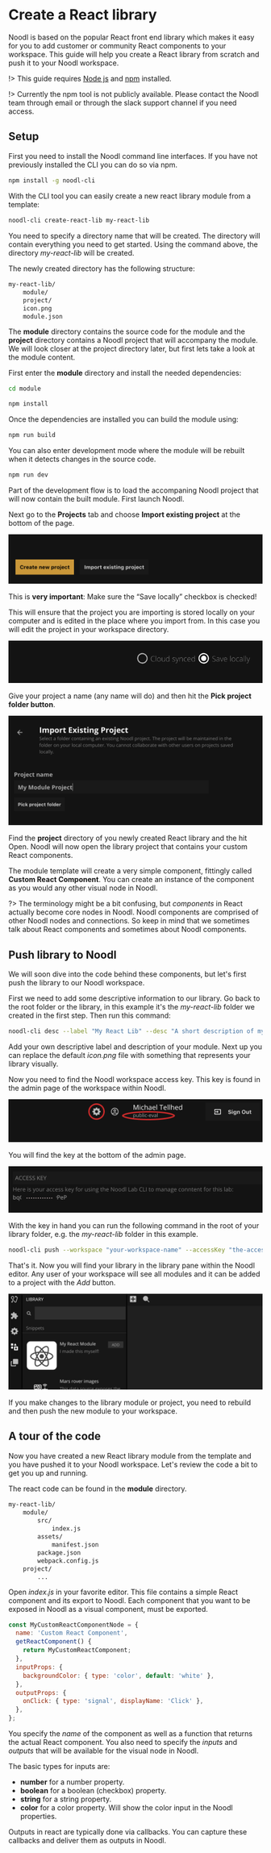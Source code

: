 # Create a React library

Noodl is based on the popular React front end library which makes it easy for you to add customer or community React components to your workspace. This guide will help you create a React library from scratch and push it to your Noodl workspace.

!> This guide requires <a href="https://nodejs.org/en/download/" target="_blank">Node js</a> and <a href="https://docs.npmjs.com/downloading-and-installing-node-js-and-npm" target="_blank">npm</a> installed.

!> Currently the npm tool is not publicly available. Please contact the Noodl team through email or through the slack support channel if you need access.

## Setup

First you need to install the Noodl command line interfaces. If you have not previously installed the CLI you can do so via npm.

```bash
npm install -g noodl-cli
```

With the CLI tool you can easily create a new react library module from a template:

```bash
noodl-cli create-react-lib my-react-lib
```

You need to specify a directory name that will be created. The directory will contain everything you need to get started. Using the command above, the directory _my-react-lib_ will be created.

The newly created directory has the following structure:

```
my-react-lib/
    module/
    project/
    icon.png
    module.json
```

The **module** directory contains the source code for the module and the **project** directory contains a Noodl project that will accompany the module. We will look closer at the project directory later, but first lets take a look at the module content.

First enter the **module** directory and install the needed dependencies:

```bash
cd module
```

```bash
npm install
```

Once the dependencies are installed you can build the module using:

```bash
npm run build
```

You can also enter development mode where the module will be rebuilt when it detects changes in the source code.

```bash
npm run dev
```

Part of the development flow is to load the accompaning Noodl project that will now contain the built module. First launch Noodl.

Next go to the **Projects** tab and choose **Import existing project** at the bottom of the page.

![](import-project.png ':class=img-size-l')

This is **very important**: Make sure the “Save locally” checkbox is checked!

This will ensure that the project you are importing is stored locally on your computer and is edited in the place where you import from. In this case you will edit the project in your workspace directory.

![](save-locally.png ':class=img-size-l')

Give your project a name (any name will do) and then hit the **Pick project folder button**.

![](pick-project-folder.png ':class=img-size-l')

Find the **project** directory of you newly created React library and the hit Open. Noodl will now open the library project that contains your custom React components.

The module template will create a very simple component, fittingly called **Custom React Component**. You can create an instance of the component as you would any other visual node in Noodl.

?> The terminology might be a bit confusing, but _components_ in React actually become core nodes in Noodl. Noodl components are comprised of other Noodl nodes and connections. So keep in mind that we sometimes talk about React components and sometimes about Noodl components.

## Push library to Noodl

We will soon dive into the code behind these components, but let's first push the library to our Noodl workspace.

First we need to add some descriptive information to our library. Go back to the root folder or the library, in this example it's the _my-react-lib_ folder we created in the first step. Then run this command:

```bash
noodl-cli desc --label "My React Lib" --desc "A short description of my lib"
```

Add your own descriptive label and description of your module. Next up you can replace the default _icon.png_ file with something that represents your library visually.

Now you need to find the Noodl workspace access key. This key is found in the admin page of the workspace within Noodl.

![](workspace-admin.png ':class=img-size-m')

You will find the key at the bottom of the admin page.

![](access-key.png ':class=img-size-m')

With the key in hand you can run the following command in the root of your library folder, e.g. the _my-react-lib_ folder in this example.

```bash
noodl-cli push --workspace "your-workspace-name" --accessKey "the-access-key"
```

That's it. Now you will find your library in the library pane within the Noodl editor. Any user of your workspace will see all modules and it can be added to a project with the _Add_ button.

![](library-pane.png ':class=img-size-l')

If you make changes to the library module or project, you need to rebuild and then push the new module to your workspace.

## A tour of the code

Now you have created a new React library module from the template and you have pushed it to your Noodl workspace. Let's review the code a bit to get you up and running.

The react code can be found in the **module** directory.

```
my-react-lib/
    module/
        src/
            index.js
        assets/
            manifest.json
        package.json
        webpack.config.js
    project/
        ...
```

Open _index.js_ in your favorite editor. This file contains a simple React component and its export to Noodl. Each component that you want to be exposed in Noodl as a visual component, must be exported.

```javascript
const MyCustomReactComponentNode = {
  name: 'Custom React Component',
  getReactComponent() {
    return MyCustomReactComponent;
  },
  inputProps: {
    backgroundColor: { type: 'color', default: 'white' },
  },
  outputProps: {
    onClick: { type: 'signal', displayName: 'Click' },
  },
};
```

You specify the _name_ of the component as well as a function that returns the actual React component. You also need to specify the _inputs_ and _outputs_ that will be available for the visual node in Noodl.

The basic types for inputs are:

- **number** for a number property.
- **boolean** for a boolean (checkbox) property.
- **string** for a string property.
- **color** for a color property. Will show the color input in the Noodl properties.

Outputs in react are typically done via callbacks. You can capture these callbacks and deliver them as outputs in Noodl.
